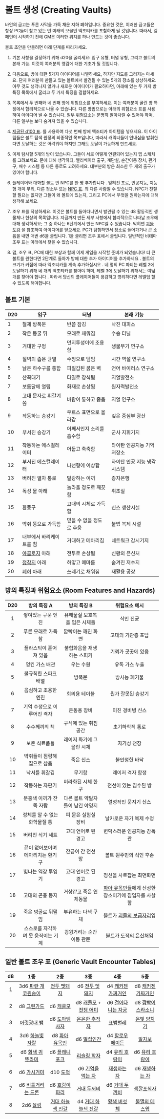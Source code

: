 
# 볼트 생성 (Creating Vaults)

바안의 금고는 푸른 사막을 가득 채운 지하 폐허입니다. 중요한 것은, 이러한 금고들은 항상 PC들이 찾고 있는 먼 미래의 보물인 엑조티카를 포함하게 될 것입니다. 따라서, 캠페인이 시작하기 전에 GM은 이러한 위치를 하나 만드는 것이 좋습니다.

볼트 초안을 만들려면 아래 단계를 따라가세요.

1. 기본 사항을 결정하기 위해 d20을 굴리세요: 입구 유형, 터널 유형, 그리고 볼트의 본래 기능. 이것이 여러분의 영감에 대한 기초가 될 것입니다. 

1. 다음으로, 방에 대한 5가지 아이디어를 나열하세요, 하지만 지도를 그리지는 마세요. 단지 여러분이 만들고 있는 볼트에서 발견될 수 있는 5개의 장소를 상상하세요. 아무 것도 생각나지 않거나 새로운 아이디어가 필요하다면, 아래에 있는 두 가지 방 특징 목록에서 굴리고 두 가지 특징을 결합하세요. 

1. 목록에서 두 번째와 네 번째 방에 위험요소를 부여하세요. 이는 여러분이 굴린 방 특징에서 합리적으로 나올 수 있습니다. 다른 방법으로는 아래의 위험요소 표를 사용하여 아이디어 낼 수 있습니다. 일부 위험요소는 분명히 알아차릴 수 있어야 하며, 다른 일부는 보다 숨겨져 있을 수 있습니다.

1. [제공된 d100 표](ko/content-generators?id=_100%ea%b0%80%ec%a7%80-%ec%97%91%ec%a1%b0%ed%8b%b0%ec%b9%b4-100-exotica). 를 사용하여 다섯 번째 방에 엑조티카 아이템을 넣으세요. 이 아이템들은 볼트 탐색 원정의 최종적인 목표입니다, 따라서 캐릭터들이 인내심을 발휘한다면 도달하는 것은 어려워야 하지만 그래도 도달이 가능하게 만드세요.

1. 이제 탐사할 5개의 방이 있습니다. 그들이 서로 어떻게 연결되어 있는지 맵 스케치를 그려보세요. 문에 대해 생각하되, 엘리베이터 출구, 계단실, 순간이동 장치, 환기구, 배수 시스템 등 다른 통로도 고려하세요. 대부분의 방은 최소한 두 개의 출구가 있어야 합니다. 

1. 플레이어와 대화할 볼트 안 NPC를 한 명 추가합니다 . 잊혀진 포로, 인공지능, 지능형 개미 무리, 다른 청소부 또는 [NPC 표](ko/content-generators?id=npc-%ec%a6%89%ec%84%9d-%ec%83%9d%ec%84%b1%ea%b8%b0-quick-npc-generator). 의 다른 사람일 수 있습니다. NPC가 친절할 필요는 없지만 그들이 왜 볼트에 있는지, 그리고 PC에서 무엇을 원하는지에 대해 생각해 보세요.

1. 조우 표를 작성하세요. 이것은 볼트를 돌아다니면서 발견될 수 있는 d8 활동적인 생물체나 현상의 목록입니다. 지금까지 만든 세부 사항에서 합리적으로 나타날 조우에 대해 생각하세요; 그 중 하나는 6단계에서 만든 NPC일 수 있습니다. 막히면 [괴물 도감](#/bestiary) 을 참조하여 아이디어를 얻으세요. PC가 탐험하면서 장소로 들어가거나 큰 소음을 내면 매번 d6을 굴립니다. 1을 굴리면 조우 표에서 굴립니다. 일반적인 비테마 조우 표는 아래에서 찾을 수 있습니다.

1. 맵, 조우 표, PC에 대한 보상과 함께 이제 게임을 시작할 준비가 되었습니다! 더 큰 볼트를 원한다면 2단계로 돌아가 방에 대한 추가 아이디어를 추가하세요 . 볼트의 크기가 커짐에 따라 엑조티카를 계속 추가하십시오 . 네 명의 PC 파티는 레벨 2에 도달하기 위해 네 개의 엑조티카를 찾아야 하며, 레벨 3에 도달하기 위해서는 여덟 개를 찾아야 합니다 . 따라서 당신의 플레이어들이 용감하고 영리하다면 레벨업 할 수 있도록 해야합니다.

## 볼트 기본
| **D20** | **입구** | **터널** | **본래 기능** |
| --- | --- | --- | --- |
| 1 | 철제 방폭문 | 반쯤 잠김 | 낙진 대피소 |
| 2 | 작은 동굴 뒤 | 모래로 채워짐 | 수송 터널 |
| 3 | 거대한 구멍 | 먼지투성이에 조용함 | 생물무기 연구소 |
| 4 | 절벽의 좁은 균열 | 수정으로 덮임 | 시간 역설 연구소 |
| 5 | 낡은 하수구를 통함 | 피칠갑된 붉은 벽 | 언어 바이러스 연구소 |
| 6 | 산꼭대기 | 타일로 장식됨 | 지열발전소 |
| 7 | 보름달에 열림 | 화재로 손상됨 | 원자력발전소 |
| 8 | 고대 문자로 휘갈겨 씀 | 바람이 통하고 좁음 | 지열 연구소 |
| 9 | 작동하는 승강기 | 우르스 표면으로 올라감 | 깊은 중심부 광산 |
| 10 | 부서진 승강기 | 어째서인지 소리를 흡수함 | 군사 지휘기지 |
| 11 | 작동하는 에스컬레이터 | 어둡고 축축함 | 타이탄 인공지능 기억 저장소 |
| 12 | 부서진 에스컬레이터 | 나선형에 이상함 | 타이탄 인공 지능 냉각 시스템 |
| 13 | 버려진 열차 통로 | 발광하는 이끼 | 종자은행 |
| 14 | 독성 물 아래 | 놀라울 정도로 깨끗함 | 취조실 |
| 15 | 환풍구 | 고대의 시체로 가득함 | 신스 생산시설 |
| 16 | 박쥐 똥으로 가득함 | 믿을 수 없을 정도로 추움 | 불법 복제 시설 |
| 17 | 내부에서 바리케이트를 침 | 거대하고 메아리침 | 네트워크 감시기지 |
| 18 | [아콜로지](ko/regions/the-interior?id=%ec%95%84%ec%bd%9c%eb%a1%9c%ec%a7%80-arcology) 아래 | 전투로 손상됨 | 신왕의 은신처 |
| 19 | [정착지](ko/regions/the-interior?id=%ec%a0%95%ec%b0%a9%ec%a7%80-settlement) 아래 | 하얗고 메마름 | 숨겨진 저수지 |
| 20 | [폐허](ko/regions/the-interior?id=%ed%8f%90%ed%97%88-ruin) 아래 | 쓰레기로 채워짐 | 재활용 공장 |

## 방의 특징과 위험요소 (Room Features and Hazards)
| **D20** | **방의 특징 A** | **방의 특징 B** | **위험요소 예시** |
|:---:|:---:|:---:|:---:|
| 1 | 쌓여있는 구문 엔진 | 유해물질 보호복을 입은 시체들 | 식인 진균 |
| 2 | 푸른 모래로 가득 참 | 깜빡이는 깨진 화면 | 고대의 기관총 포탑 |
| 3 | 플라스틱이 흩어져 있음 | 불협화음을 재생하는 스피커 | 기뢰가 곳곳에 있음 |
| 4 | 엉킨 가스 배관 | 우는 수원 | 유독 가스 누출 |
| 5 | 불규칙한 스파크 배열 | 방폭문 | 방사능 폐기물 |
| 6 | 음심하고 조용한 엔진 | 회의용 테이블 | 뭔가 잘못된 승강기 |
| 7 | 기억 수정으로 이루어진 격자 | 운동용 장비 | 미친 경비병 신스 |
| 8 | 수수께끼의 책 | 구석에 있는 취침 공간 | 초기하학적 통로 |
| 9 | 보존 식료품들 | 레이저 화기에 그을린 시체 | 자기성 천장 |
| 10 | 박쥐들이 점령해 집으로 삼음 | 죽은 신스 | 불안정한 바닥 |
| 11 | 낙서를 휘갈김 | 무기함 | 레이저 격자 함정 |
| 12 | 작동하는 자판기 | 미라화된 시체 한 구 | 전선이 있는 침수된 방 |
| 13 | 분홍색 이끼가 잔뜩 자람 | 다른 볼트 약탈자들이 남긴 야영지 | 열정적인 문지기 신스 |
| 14 | 정체를 알 수 없는 화학물질 통 | 피 묻은 실험실 장비 | 날카로운 자가 복제 수정 |
| 15 | 버려진 식기 세트 | 고대 언어로 된 경고 | 변덕스러운 인공지능 감독관 |
| 16 | 끝이 없어보이며 메아리치는 환기구 | 잔금이 간 전선 망 | 볼트 원주민의 식인 후손 |
| 17 | 빛나는 역장 투영기 | 고대 언어로 된 경고 | 정신을 사로잡는 최면화면 |
| 18 | 고대의 곤충 둥지 | 거상같고 죽은 연체동물 | [파아 유목민들](ko/regions/the-interior?id=%ed%8c%8c%ec%95%84-%ec%9c%a0%eb%aa%a9%eb%af%bc-%ec%95%bc%ec%98%81%ec%a7%80-faa-nomad-camp)에게 신성한 장소이기에 침입자를 사살함 |
| 19 | 죽은 덩굴로 뒤덮임 | 부유하는 다색 구체 | 볼트가 [괴물의 보금자리](ko/regions/the-interior?id=%eb%b3%b4%ea%b8%88%ec%9e%90%eb%a6%ac-lair)임 |
| 20 | 스스로를 자각하며 못 움직이는 기계 | 윙윙거리는 순간이동 관문 | 볼트가 [도적의 은신처](ko/regions/the-interior?id=%eb%8f%84%ec%a0%81-%ec%95%bc%ec%98%81%ec%a7%80-bandit-camp)임 |

## 일반 볼트 조우 표 (Generic Vault Encounter Tables)
| d8 | 1층 | 2층 | 3층 | 4층 | 5층 |
|:---:|:---:|:---:|:---:|:---:|:---:|
| 1 | 3d6 [파란 개코원숭이](#/bestiary?id=%ed%8c%8c%eb%9e%80-%ea%b0%9c%ec%bd%94%ec%9b%90%ec%88%ad%ec%9d%b4-blue-baboon) | [전투 멧돼지](#/bestiary?id=%ec%a0%84%ed%88%ac-%eb%a9%a7%eb%8f%bc%ec%a7%80battle-boar) | d6 [전투 멧돼지]([https://vaarn.github.io/#/bestiary?id=battle-boar](#/bestiary?id=%ec%a0%84%ed%88%ac-%eb%a9%a7%eb%8f%bc%ec%a7%80battle-boar)) | d4 [캐커젠 가짜거인](#/bestiary?id=%EC%BA%90%EC%BB%A4%EC%A0%A0-%EA%B0%80%EC%A7%9C%EA%B1%B0%EC%9D%B8-cacogen-pseudo-giant) | d8 [캐커젠 가짜거인](#/bestiary?id=%EC%BA%90%EC%BB%A4%EC%A0%A0-%EA%B0%80%EC%A7%9C%EA%B1%B0%EC%9D%B8-cacogen-pseudo-giant) |
| 2 | d8 [그린가드](#/bestiary?id=%ea%b7%b8%eb%a6%b0%ea%b0%80%eb%93%9c-greenguard) | d6 [캐클모](#/bestiary?id=%ec%ba%90%ed%81%b4%eb%aa%a8-cacklemaw) | d8 [캐클모](#/bestiary?id=%ec%ba%90%ed%81%b4%eb%aa%a8-cacklemaw) + [전쟁 어미](#/bestiary?id=%ec%ba%90%ed%81%b4%eb%aa%a8-%ec%a0%84%ec%9f%81-%ec%96%b4%eb%af%b8-cacklemaw-war-mama) | d6 [걸어다니는 자궁](#/bestiary?id=%ea%b1%b8%ec%96%b4%eb%8b%a4%eb%8b%88%eb%8a%94-%ec%9e%90%ea%b6%81-walking-womb) | d8 [깜빡이 스라소니](#/bestiary?id=%ea%b9%9c%eb%b9%a1%ec%9d%b4-%ec%8a%a4%eb%9d%bc%ec%86%8c%eb%8b%88-lambent-lynx) |
| 3 | [어릿광대 뱀](#/bestiary?id=%ec%96%b4%eb%a6%bf%ea%b4%91%eb%8c%80-%eb%b1%80-harlequin-serpent) | d6 [도마뱀 사자](#/bestiary?id=%eb%8f%84%eb%a7%88%eb%b1%80-%ec%82%ac%ec%9e%90-lizard-lion) | [은은한 추적자](#/bestiary?id=%ec%9d%80%ec%9d%80%ed%95%9c-%ec%b6%94%ec%a0%81%ec%9e%90-subtle-stalker) | [표범벌레](#/bestiary?id=%ed%91%9c%eb%b2%94-%eb%b2%8c%eb%a0%88-leopard-worm) | [은빛 양치기](#/bestiary?id=%ec%9d%80%eb%b9%9b-%ec%96%91%ec%b9%98%ea%b8%b0-argent-shepherd) |
| 4 | 3d6 [하늘빛 자칼](#/bestiary?id=%ed%95%98%eb%8a%98%eb%b9%9b-%ec%9e%90%ec%b9%bc-phthalo-jackal) | d8 [파아 유목민](#/bestiary?id=%ed%8c%8c%ec%95%84-%ec%9c%a0%eb%aa%a9%eb%af%bc-faa-nomad)  | d6 [벌집인간](#/bestiary?id=%eb%b2%8c%ec%a7%91%ec%9d%b8%ea%b0%84-hiveyman) | d4 [할로우 메이든](#/bestiary?id=%ed%95%a0%eb%a1%9c%ec%9a%b0-%eb%a9%94%ec%9d%b4%eb%93%a0-hollow-maiden) | [알자보](#/bestiary?id=%ec%95%8c%ec%9e%90%eb%b3%b4-alzabo) |
| 5 | d6 [회색 귀뚜라미](#/bestiary?id=%ed%9a%8c%ec%83%89-%ea%b7%80%eb%9a%9c%eb%9d%bc%eb%af%b8-grey-cricket) | d6 [플래니포크](#/bestiary?id=%ed%94%8c%eb%9e%98%eb%8b%88%ed%8f%ac%ed%81%ac-planeyfolk) | [리슬링 학자](#/bestiary?id=%eb%a6%ac%ec%8a%ac%eb%a7%81-%ed%95%99%ec%9e%90-lithling-scholar) | d4 [유리 호랑이](#/bestiary?id=%ec%9c%a0%eb%a6%ac-%ed%98%b8%eb%9e%91%ec%9d%b4-glass-tiger) | d6 [유리 호랑이](#/bestiary?id=%ec%9c%a0%eb%a6%ac-%ed%98%b8%eb%9e%91%ec%9d%b4-glass-tiger)|
| 6 | d6 [가시거미]([https://vaarn.github.io/#/bestiary?id=quill-spider](#/bestiary?id=%ea%b0%80%ec%8b%9c%ea%b1%b0%eb%af%b8-quill-spider)) | d10 [도적](#/bestiary?id=%eb%8f%84%ec%a0%81-bandit) | d6 [기억을 먹는 자](#/bestiary?id=%ea%b8%b0%ec%96%b5%ec%9d%84-%eb%a8%b9%ec%96%b4%ec%b9%98%ec%9a%b0%eb%8a%94-%ec%9e%90-memory-eater) | [재생하는 자](#/bestiary?id=%ec%9e%ac%ec%83%9d%ed%95%98%eb%8a%94-%ec%9e%90-regenerator) | d6 [재생하는 자](#/bestiary?id=%ec%9e%ac%ec%83%9d%ed%95%98%eb%8a%94-%ec%9e%90-regenerator) |
| 7 | d6 [비틀거리는 드론](#/bestiary?id=%eb%b9%84%ed%8b%80%ea%b1%b0%eb%a6%ac%eb%8a%94-%eb%93%9c%eb%a1%a0-stumbling-drone) | d6 [호랑이 파리](#/bestiary?id=%ed%98%b8%eb%9e%91%ec%9d%b4-%ed%8c%8c%eb%a6%ac-tiger-fly) | [거대 두꺼비](#/bestiary?id=%ea%b1%b0%eb%8c%80-%eb%91%90%ea%ba%bc%eb%b9%84-behemoth-toad) | d6 [거대 두꺼비](#/bestiary?id=%ea%b1%b0%eb%8c%80-%eb%91%90%ea%ba%bc%eb%b9%84-behemoth-toad) | [색깔포식자](#/bestiary?id=%ec%83%89%ea%b9%94-%ed%8f%ac%ec%8b%9d%ec%9e%90-chromavore) |
| 8 | 2d6 [율링](#/bestiary?id=%ec%9c%a8%eb%a7%81-yurling) | [거대 하늘색 전갈](#/bestiary?id=%ea%b1%b0%eb%8c%80-%ed%95%98%eb%8a%98%ec%83%89-%ec%a0%84%ea%b0%88-giant-azure-scorpion) | d4 [거대 하늘색 전갈](#/bestiary?id=%ea%b1%b0%eb%8c%80-%ed%95%98%eb%8a%98%ec%83%89-%ec%a0%84%ea%b0%88-giant-azure-scorpion) | [황색 버섯체]([https://vaarn.github.io/#/bestiary?id=xanthous-mycomorph](#/bestiary?id=%ed%99%a9%ec%83%89-%eb%b2%84%ec%84%af%ec%b2%b4-xanthous-mycomorph)) | [불멸의 데스웜](#/bestiary?id=%eb%b6%88%eb%a9%b8%ec%9d%98-%eb%8d%b0%ec%8a%a4%ec%9b%9c-amaranthine-death-worm) |
